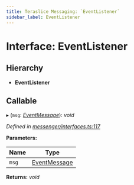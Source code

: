 ```yaml
---
title: Teraslice Messaging: `EventListener`
sidebar_label: EventListener
---
```


# Interface: EventListener

## Hierarchy

* **EventListener**

## Callable

▸ (`msg`: *[EventMessage](eventmessage.md)*): *void*

*Defined in [messenger/interfaces.ts:117](https://github.com/terascope/teraslice/blob/a3992c27/packages/teraslice-messaging/src/messenger/interfaces.ts#L117)*

**Parameters:**

Name | Type |
------ | ------ |
`msg` | [EventMessage](eventmessage.md) |

**Returns:** *void*
